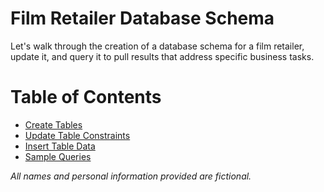 # Film Retailer Database Schema
Let's walk through the creation of a database schema for a film retailer, update it, and query it to pull results that address specific business tasks.

# Table of Contents
- [Create Tables](https://github.com/SamiJW/Film-Retailer-Schema/blob/main/Entity%20Tables/Create%20Entity%20Tables.md)
- [Update Table Constraints](https://github.com/SamiJW/Film-Retailer-Schema/blob/main/Table%20Constraints/Alter%20Table%20Constraints.md)
- [Insert Table Data](https://github.com/SamiJW/Film-Retailer-Schema/blob/main/Table%20Data/Insert%20Table%20Data.md)
- [Sample Queries](https://github.com/SamiJW/Film-Retailer-Schema/blob/main/Samples%20Queries/Queries.md)

*All names and personal information provided are fictional.*
